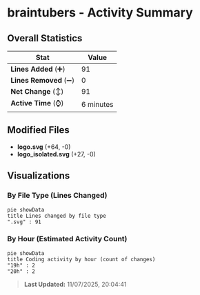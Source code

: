 # braintubers - Activity Summary 

## Overall Statistics

| Stat                   | Value                                                             |
| ---------------------- | ----------------------------------------------------------------- |
| **Lines Added** (➕)   | 91                                          |
| **Lines Removed** (➖) | 0                                        |
| **Net Change** (↕)    | 91                |
| **Active Time** (⌚)   | 6 minutes |


## Modified Files
- **logo.svg** (+64, -0)
- **logo_isolated.svg** (+27, -0)

## Visualizations

### By File Type (Lines Changed)

```mermaid
pie showData
title Lines changed by file type
".svg" : 91
```

### By Hour (Estimated Activity Count)

```mermaid
pie showData
title Coding activity by hour (count of changes)
"19h" : 2
"20h" : 2
```


> **Last Updated:** 11/07/2025, 20:04:41